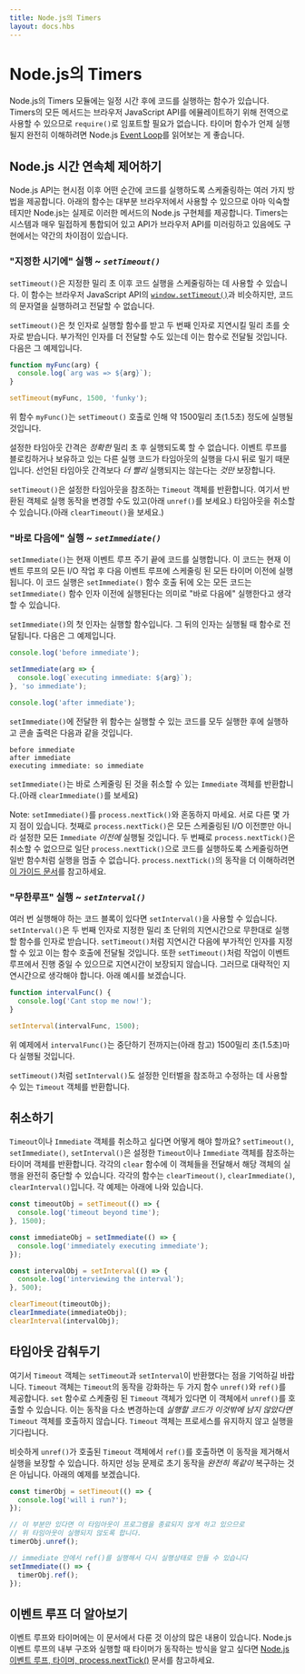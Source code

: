```yaml
---
title: Node.js의 Timers
layout: docs.hbs
---
```


<!--
# Timers in Node.js and beyond

The Timers module in Node.js contains functions that execute code after a set
period of time. Timers do not need to be imported via `require()`, since
all the methods are available globally to emulate the browser JavaScript API.
To fully understand when timer functions will be executed, it's a good idea to
read up on the Node.js
[Event Loop](/en/docs/guides/event-loop-timers-and-nexttick/).
-->

# Node.js의 Timers

Node.js의 Timers 모듈에는 일정 시간 후에 코드를 실행하는 함수가 있습니다. Timers의 모든 메서드는
브라우저 JavaScript API를 에뮬레이트하기 위해 전역으로 사용할 수 있으므로 `require()`로 임포트할
필요가 없습니다. 타이머 함수가 언제 실행될지 완전히 이해하려면 Node.js
[Event Loop](/en/docs/guides/event-loop-timers-and-nexttick/)를 읽어보는 게 좋습니다.

<!--
## Controlling the Time Continuum with Node.js

The Node.js API provides several ways of scheduling code to execute at
some point after the present moment. The functions below may seem familiar,
since they are available in most browsers, but Node.js actually provides
its own implementation of these methods. Timers integrate very closely
with the system, and despite the fact that the API mirrors the browser
API, there are some differences in implementation.
-->

## Node.js 시간 연속체 제어하기

Node.js API는 현시점 이후 어떤 순간에 코드를 실행하도록 스케줄링하는 여러 가지 방법을 제공합니다.
아래의 함수는 대부분 브라우저에서 사용할 수 있으므로 아마 익숙할 테지만 Node.js는 실제로 이러한
메서드의 Node.js 구현체를 제공합니다. Timers는 시스템과 매우 밀접하게 통합되어 있고 API가
브라우저 API를 미러링하고 있음에도 구현에서는 약간의 차이점이 있습니다.

<!--
### "When I say so" Execution ~ *`setTimeout()`*

`setTimeout()` can be used to schedule code execution after a designated
amount of milliseconds. This function is similar to
[`window.setTimeout()`](https://developer.mozilla.org/en-US/docs/Web/API/WindowTimers/setTimeout)
from the browser JavaScript API, however a string of code cannot be passed
to be executed.

`setTimeout()` accepts a function to execute as its first argument and the
millisecond delay defined as a number as the second argument. Additional
arguments may also be included and these will be passed on to the function. Here
is an example of that:

```js
function myFunc(arg) {
  console.log(`arg was => ${arg}`);
}

setTimeout(myFunc, 1500, 'funky');
```
-->

### "지정한 시기에" 실행 ~ _`setTimeout()`_

`setTimeout()`은 지정한 밀리 초 이후 코드 실행을 스케줄링하는 데 사용할 수 있습니다. 이 함수는
브라우저 JavaScript API의
[`window.setTimeout()`](https://developer.mozilla.org/en-US/docs/Web/API/WindowTimers/setTimeout)과
비슷하지만, 코드의 문자열을 실행하려고 전달할 수 없습니다.

`setTimeout()`은 첫 인자로 실행할 함수를 받고 두 번째 인자로 지연시킬 밀리 초를 숫자로 받습니다.
부가적인 인자를 더 전달할 수도 있는데 이는 함수로 전달될 것입니다. 다음은 그 예제입니다.

```js
function myFunc(arg) {
  console.log(`arg was => ${arg}`);
}

setTimeout(myFunc, 1500, 'funky');
```

<!--
The above function `myFunc()` will execute as close to 1500
milliseconds (or 1.5 seconds) as possible due to the call of `setTimeout()`.

The timeout interval that is set cannot be relied upon to execute after
that *exact* number of milliseconds. This is because other executing code that
blocks or holds onto the event loop will push the execution of the timeout
back. The *only* guarantee is that the timeout will not execute *sooner* than
the declared timeout interval.

`setTimeout()` returns a `Timeout` object that can be used to reference the
timeout that was set. This returned object can be used to cancel the timeout (
see `clearTimeout()` below) as well as change the execution behavior (see
`unref()` below).
-->

위 함수 `myFunc()`는 `setTimeout()` 호출로 인해 약 1500밀리 초(1.5초) 정도에
실행될 것입니다.

설정한 타임아웃 간격은 _정확한_ 밀리 초 후 실행되도록 할 수 없습니다. 이벤트 루프를 블로킹하거나
보유하고 있는 다른 실행 코드가 타임아웃의 실행을 다시 뒤로 밀기 때문입니다. 선언된 타임아웃 간격보다
_더 빨리_ 실행되지는 않는다는 _것만_ 보장합니다.

`setTimeout()`은 설정한 타임아웃을 참조하는 `Timeout` 객체를 반환합니다. 여기서 반환된 객체로
실행 동작을 변경할 수도 있고(아래 `unref()`를 보세요.) 타임아웃을
취소할 수 있습니다.(아래 `clearTimeout()`을 보세요.)

<!--
### "Right after this" Execution ~ *`setImmediate()`*

`setImmediate()` will execute code at the end of the current event loop cycle.
This code will execute *after* any I/O operations in the current event loop and
*before* any timers scheduled for the next event loop. This code execution
could be thought of as happening "right after this", meaning any code following
the `setImmediate()` function call will execute before the `setImmediate()`
function argument.

The first argument to `setImmediate()` will be the function to execute. Any
subsequent arguments will be passed to the function when it is executed.
Here's an example:

```js
console.log('before immediate');

setImmediate((arg) => {
  console.log(`executing immediate: ${arg}`);
}, 'so immediate');

console.log('after immediate');
```
-->

### "바로 다음에" 실행 ~ _`setImmediate()`_

`setImmediate()`는 현재 이벤트 루프 주기 끝에 코드를 실행합니다. 이 코드는 현재 이벤트 루프의
모든 I/O 작업 후 다음 이벤트 루프에 스케줄링 된 모든 타이머 이전에 실행됩니다. 이 코드 실행은
`setImmediate()` 함수 호출 뒤에 오는 모든 코드는 `setImmediate()` 함수 인자 이전에 실행된다는
의미로 "바로 다음에" 실행한다고 생각할 수 있습니다.

`setImmediate()`의 첫 인자는 실행할 함수입니다. 그 뒤의 인자는 실행될 때 함수로 전달됩니다.
다음은 그 예제입니다.

```js
console.log('before immediate');

setImmediate(arg => {
  console.log(`executing immediate: ${arg}`);
}, 'so immediate');

console.log('after immediate');
```

<!--
The above function passed to `setImmediate()` will execute after all runnable
code has executed, and the console output will be:

```
before immediate
after immediate
executing immediate: so immediate
```

`setImmediate()` returns and `Immediate` object, which can be used to cancel
the scheduled immediate (see `clearImmediate()` below).

Note: Don't get `setImmediate()` confused with `process.nextTick()`. There are
some major ways they differ. The first is that `process.nextTick()` will run
*before* any `Immediate`s that are set as well as before any scheduled I/O.
The second is that `process.nextTick()` is non-clearable, meaning once
code has been scheduled to execute with `process.nextTick()`, the execution
cannot be stopped, just like with a normal function. Refer to [this guide](/en/docs/guides/event-loop-timers-and-nexttick/#process-nexttick)
to better understand the operation of `process.nextTick()`.
-->

`setImmediate()`에 전달한 위 함수는 실행할 수 있는 코드를 모두 실행한 후에 실행하고 콘솔 출력은 다음과 같을 것입니다.

```
before immediate
after immediate
executing immediate: so immediate
```

`setImmediate()`는 바로 스케줄링 된 것을 취소할 수 있는 `Immediate` 객체를
반환합니다.(아래 `clearImmediate()`를 보세요)

Note: `setImmediate()`를 `process.nextTick()`와 혼동하지 마세요. 서로 다른 몇 가지 점이
있습니다. 첫째로 `process.nextTick()`은 모든 스케줄링된 I/O 이전뿐만 아니라 설정한 모든
`Immediate` _이전에_ 실행될 것입니다. 두 번째로 `process.nextTick()`은 취소할 수 없으므로
일단 `process.nextTick()`으로 코드를 실행하도록 스케줄링하면 일반 함수처럼 실행을 멈출 수 없습니다.
`process.nextTick()`의 동작을 더 이해하려면
[이 가이드 문서](/en/docs/guides/event-loop-timers-and-nexttick/#process-nexttick)를
참고하세요.

<!--
### "Infinite Loop" Execution ~ *`setInterval()`*

If there is a block of code that should execute multiple times, `setInterval()`
can be used to execute that code. `setInterval()` takes a function
argument that will run an infinite number of times with a given millisecond
delay as the second argument. Just like `setTimeout()`, additional arguments
can be added beyond the delay, and these will be passed on to the function call.
Also like `setTimeout()`, the delay cannot be guaranteed because of operations
that may hold on to the event loop, and therefore should be treated as an
approximate delay. See the below example:

```js
function intervalFunc() {
  console.log('Cant stop me now!');
}

setInterval(intervalFunc, 1500);
```
In the above example, `intervalFunc()` will execute about every 1500
milliseconds, or 1.5 seconds, until it is stopped (see below).

Just like `setTimeout()`, `setInterval()` also returns a `Timeout` object which
can be used to reference and modify the interval that was set.
-->

### "무한루프" 실행 ~ _`setInterval()`_

여러 번 실행해야 하는 코드 블록이 있다면 `setInterval()`을 사용할 수 있습니다.
`setInterval()`은 두 번째 인자로 지정한 밀리 초 단위의 지연시간으로 무한대로 실행할 함수를
인자로 받습니다. `setTimeout()`처럼 지연시간 다음에 부가적인 인자를 지정할 수 있고 이는 함수 호출에
전달될 것입니다. 또한 `setTimeout()`처럼 작업이 이벤트 루프에서 진행 중일 수 있으므로 지연시간이
보장되지 않습니다. 그러므로 대략적인 지연시간으로 생각해야 합니다. 아래 예시를 보겠습니다.

```js
function intervalFunc() {
  console.log('Cant stop me now!');
}

setInterval(intervalFunc, 1500);
```

위 예제에서 `intervalFunc()`는 중단하기 전까지는(아래 참고) 1500밀리 초(1.5초)마다 실행될 것입니다.

`setTimeout()`처럼 `setInterval()`도 설정한 인터벌을 참조하고 수정하는 데 사용할 수 있는
`Timeout` 객체를 반환합니다.

<!--
## Clearing the Future

What can be done if a `Timeout` or `Immediate` object needs to be cancelled?
`setTimeout()`, `setImmediate()`, and `setInterval()` return a timer object
that can be used to reference the set `Timeout` or `Immediate` object.
By passing said object into the respective `clear` function, execution of
that object will be halted completely. The respective functions are
`clearTimeout()`, `clearImmediate()`, and `clearInterval()`. See the example
below for an example of each:

```js
const timeoutObj = setTimeout(() => {
  console.log('timeout beyond time');
}, 1500);

const immediateObj = setImmediate(() => {
  console.log('immediately executing immediate');
});

const intervalObj = setInterval(() => {
  console.log('interviewing the interval');
}, 500);

clearTimeout(timeoutObj);
clearImmediate(immediateObj);
clearInterval(intervalObj);
```
-->

## 취소하기

`Timeout`이나 `Immediate` 객체를 취소하고 싶다면 어떻게 해야 할까요? `setTimeout()`,
`setImmediate()`, `setInterval()`은 설정한 `Timeout`이나 `Immediate` 객체를 참조하는
타이머 객체를 반환합니다. 각각의 `clear` 함수에 이 객체들을 전달해서 해당 객체의 실행을 완전히
중단할 수 있습니다. 각각의 함수는 `clearTimeout()`, `clearImmediate()`,
`clearInterval()`입니다. 각 예제는 아래에 나와 있습니다.

```js
const timeoutObj = setTimeout(() => {
  console.log('timeout beyond time');
}, 1500);

const immediateObj = setImmediate(() => {
  console.log('immediately executing immediate');
});

const intervalObj = setInterval(() => {
  console.log('interviewing the interval');
}, 500);

clearTimeout(timeoutObj);
clearImmediate(immediateObj);
clearInterval(intervalObj);
```

<!--
## Leaving Timeouts Behind

Remember that `Timeout` objects are returned by `setTimeout` and `setInterval`.
The `Timeout` object provides two functions intended to augment `Timeout`
behavior with `unref()` and `ref()`. If there is a `Timeout` object scheduled
using a `set` function, `unref()` can be called on that object. This will change
the behavior slightly, and not call the `Timeout` object *if it is the last
code to execute*. The `Timeout` object will not keep the process alive, waiting
to execute.

In similar fashion, a `Timeout` object that has had `unref()` called on it
can remove that behavior by calling `ref()` on that same `Timeout` object,
which will then ensure its execution. Be aware, however, that this does
not *exactly* restore the initial behavior for performance reasons. See
below for examples of both:

```js
const timerObj = setTimeout(() => {
  console.log('will i run?');
});

// if left alone, this statement will keep the above
// timeout from running, since the timeout will be the only
// thing keeping the program from exiting
timerObj.unref();

// we can bring it back to life by calling ref() inside
// an immediate
setImmediate(() => {
  timerObj.ref();
});
```
-->

## 타임아웃 감춰두기

여기서 `Timeout` 객체는 `setTimeout`과 `setInterval`이 반환했다는 점을 기억하길 바랍니다.
`Timeout` 객체는 `Timeout`의 동작을 강화하는 두 가지 함수 `unref()`와 `ref()`를 제공합니다.
`set` 함수로 스케줄링 된 `Timeout` 객체가 있다면 이 객체에서 `unref()`를 호출할 수 있습니다.
이는 동작을 다소 변경하는데 _실행할 코드가 이것밖에 남지 않았다면_ `Timeout` 객체를 호출하지 않습니다.
`Timeout` 객체는 프로세스를 유지하지 않고 실행을 기다립니다.

비슷하게 `unref()`가 호출된 `Timeout` 객체에서 `ref()`를 호출하면 이 동작을 제거해서
실행을 보장할 수 있습니다. 하지만 성능 문제로 초기 동작을 _완전히 똑같이_ 복구하는 것은 아닙니다.
아래의 예제를 보겠습니다.

```js
const timerObj = setTimeout(() => {
  console.log('will i run?');
});

// 이 부분만 있다면 이 타임아웃이 프로그램을 종료되지 않게 하고 있으므로
// 위 타임아웃이 실행되지 않도록 합니다.
timerObj.unref();

// immediate 안에서 ref()를 실행해서 다시 실행상태로 만들 수 있습니다
setImmediate(() => {
  timerObj.ref();
});
```

<!--
## Further Down the Event Loop

There's much more to the Event Loop and Timers than this guide
has covered. To learn more about the internals of the Node.js
Event Loop and how Timers operate during execution, check out
this Node.js guide: [The Node.js Event Loop, Timers, and
process.nextTick()](/en/docs/guides/event-loop-timers-and-nexttick/).
-->

## 이벤트 루프 더 알아보기

이벤트 루프와 타이머에는 이 문서에서 다룬 것 이상의 많은 내용이 있습니다. Node.js 이벤트 루프의
내부 구조와 실행할 때 타이머가 동작하는 방식을 알고 싶다면
[Node.js 이벤트 루프, 타이머, process.nextTick()](/en/docs/guides/event-loop-timers-and-nexttick/)
문서를 참고하세요.
